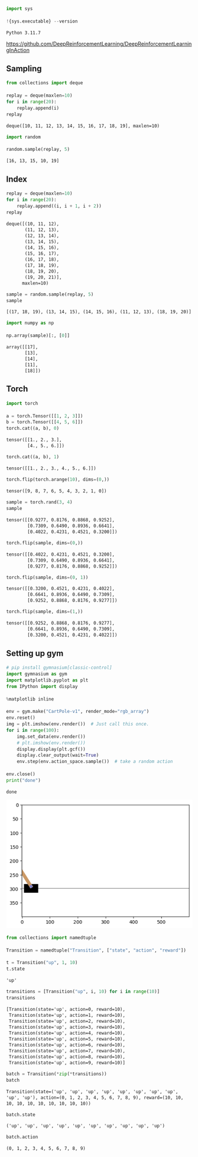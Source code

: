 ```python
import sys

!{sys.executable} --version
```

    Python 3.11.7


https://github.com/DeepReinforcementLearning/DeepReinforcementLearningInAction

## Sampling 


```python
from collections import deque

replay = deque(maxlen=10)
for i in range(20):
    replay.append(i)
replay
```




    deque([10, 11, 12, 13, 14, 15, 16, 17, 18, 19], maxlen=10)




```python
import random

random.sample(replay, 5)
```




    [16, 13, 15, 10, 19]



## Index


```python
replay = deque(maxlen=10)
for i in range(20):
    replay.append((i, i + 1, i + 2))
replay
```




    deque([(10, 11, 12),
           (11, 12, 13),
           (12, 13, 14),
           (13, 14, 15),
           (14, 15, 16),
           (15, 16, 17),
           (16, 17, 18),
           (17, 18, 19),
           (18, 19, 20),
           (19, 20, 21)],
          maxlen=10)




```python
sample = random.sample(replay, 5)
sample
```




    [(17, 18, 19), (13, 14, 15), (14, 15, 16), (11, 12, 13), (18, 19, 20)]




```python
import numpy as np

np.array(sample)[:, [0]]
```




    array([[17],
           [13],
           [14],
           [11],
           [18]])



## Torch


```python
import torch

a = torch.Tensor([[1, 2, 3]])
b = torch.Tensor([[4, 5, 6]])
torch.cat((a, b), 0)
```




    tensor([[1., 2., 3.],
            [4., 5., 6.]])




```python
torch.cat((a, b), 1)
```




    tensor([[1., 2., 3., 4., 5., 6.]])




```python
torch.flip(torch.arange(10), dims=(0,))
```




    tensor([9, 8, 7, 6, 5, 4, 3, 2, 1, 0])




```python
sample = torch.rand(3, 4)
sample
```




    tensor([[0.9277, 0.8176, 0.8868, 0.9252],
            [0.7309, 0.6490, 0.8936, 0.6641],
            [0.4022, 0.4231, 0.4521, 0.3200]])




```python
torch.flip(sample, dims=(0,))
```




    tensor([[0.4022, 0.4231, 0.4521, 0.3200],
            [0.7309, 0.6490, 0.8936, 0.6641],
            [0.9277, 0.8176, 0.8868, 0.9252]])




```python
torch.flip(sample, dims=(0, 1))
```




    tensor([[0.3200, 0.4521, 0.4231, 0.4022],
            [0.6641, 0.8936, 0.6490, 0.7309],
            [0.9252, 0.8868, 0.8176, 0.9277]])




```python
torch.flip(sample, dims=(1,))
```




    tensor([[0.9252, 0.8868, 0.8176, 0.9277],
            [0.6641, 0.8936, 0.6490, 0.7309],
            [0.3200, 0.4521, 0.4231, 0.4022]])



## Setting up gym


```python
# pip install gymnasium[classic-control]
import gymnasium as gym
import matplotlib.pyplot as plt
from IPython import display

%matplotlib inline

env = gym.make("CartPole-v1", render_mode="rgb_array")
env.reset()
img = plt.imshow(env.render())  # Just call this once.
for i in range(100):
    img.set_data(env.render())
    # plt.imshow(env.render())
    display.display(plt.gcf())
    display.clear_output(wait=True)
    env.step(env.action_space.sample())  # take a random action

env.close()
print("done")
```

    done



    
![png](00_setup_files/00_setup_18_1.png)
    



```python
from collections import namedtuple

Transition = namedtuple("Transition", ["state", "action", "reward"])

t = Transition("up", 1, 10)
t.state
```




    'up'




```python
transitions = [Transition("up", i, 10) for i in range(10)]
transitions
```




    [Transition(state='up', action=0, reward=10),
     Transition(state='up', action=1, reward=10),
     Transition(state='up', action=2, reward=10),
     Transition(state='up', action=3, reward=10),
     Transition(state='up', action=4, reward=10),
     Transition(state='up', action=5, reward=10),
     Transition(state='up', action=6, reward=10),
     Transition(state='up', action=7, reward=10),
     Transition(state='up', action=8, reward=10),
     Transition(state='up', action=9, reward=10)]




```python
batch = Transition(*zip(*transitions))
batch
```




    Transition(state=('up', 'up', 'up', 'up', 'up', 'up', 'up', 'up', 'up', 'up'), action=(0, 1, 2, 3, 4, 5, 6, 7, 8, 9), reward=(10, 10, 10, 10, 10, 10, 10, 10, 10, 10))




```python
batch.state
```




    ('up', 'up', 'up', 'up', 'up', 'up', 'up', 'up', 'up', 'up')




```python
batch.action
```




    (0, 1, 2, 3, 4, 5, 6, 7, 8, 9)




```python

```
